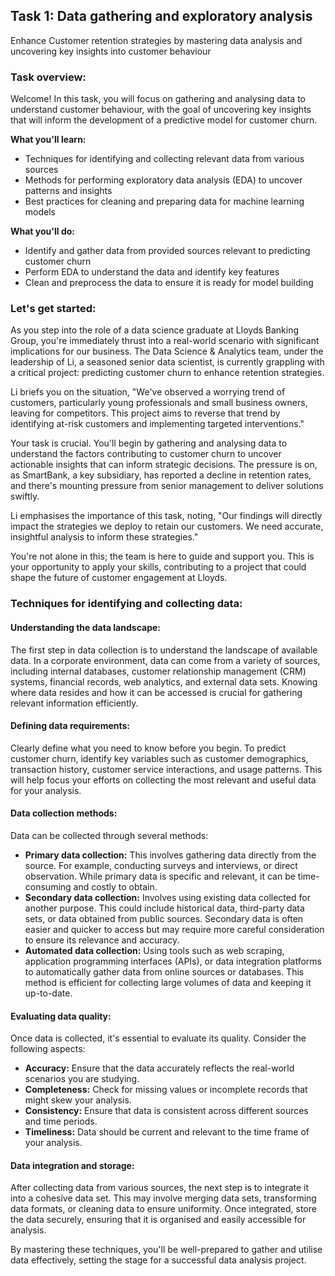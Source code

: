 <h2>Task 1: Data gathering and exploratory analysis</h2>

Enhance Customer retention strategies by mastering data analysis and uncovering key insights into customer behaviour

<h3>Task overview:</h3>

Welcome! In this task, you will focus on gathering and analysing data to understand customer behaviour, with the goal of uncovering key insights that will inform the development of a predictive model for customer churn.

<b>What you'll learn:</b>

 - Techniques for identifying and collecting relevant data from various sources
 - Methods for performing exploratory data analysis (EDA) to uncover patterns and insights
 - Best practices for cleaning and preparing data for machine learning models

<b>What you'll do:</b>

 - Identify and gather data from provided sources relevant to predicting customer churn
 - Perform EDA to understand the data and identify key features
 - Clean and preprocess the data to ensure it is ready for model building

<h3>Let's get started:</h3>

As you step into the role of a data science graduate at Lloyds Banking Group, you're immediately thrust into a real-world scenario with significant implications for our business. The Data Science & Analytics team, under the leadership of Li, a seasoned senior data scientist, is currently grappling with a critical project: predicting customer churn to enhance retention strategies.

Li briefs you on the situation, "We've observed a worrying trend of customers, particularly young professionals and small business owners, leaving for competitors. This project aims to reverse that trend by identifying at-risk customers and implementing targeted interventions."

Your task is crucial. You'll begin by gathering and analysing data to understand the factors contributing to customer churn to uncover actionable insights that can inform strategic decisions. The pressure is on, as SmartBank, a key subsidiary, has reported a decline in retention rates, and there's mounting pressure from senior management to deliver solutions swiftly.

Li emphasises the importance of this task, noting, "Our findings will directly impact the strategies we deploy to retain our customers. We need accurate, insightful analysis to inform these strategies."

You're not alone in this; the team is here to guide and support you. This is your opportunity to apply your skills, contributing to a project that could shape the future of customer engagement at Lloyds.

<h3>Techniques for identifying and collecting data:</h3>

<h4>Understanding the data landscape:</h4>

The first step in data collection is to understand the landscape of available data. In a corporate environment, data can come from a variety of sources, including internal databases, customer relationship management (CRM) systems, financial records, web analytics, and external data sets. Knowing where data resides and how it can be accessed is crucial for gathering relevant information efficiently.

<h4>Defining data requirements:</h4>

Clearly define what you need to know before you begin. To predict customer churn, identify key variables such as customer demographics, transaction history, customer service interactions, and usage patterns. This will help focus your efforts on collecting the most relevant and useful data for your analysis.

<h4>Data collection methods:</h4>

Data can be collected through several methods:

 - <b>Primary data collection:</b> This involves gathering data directly from the source. For example, conducting surveys and interviews, or direct observation. While primary data is specific and relevant, it can be time-consuming and costly to obtain.
 - <b>Secondary data collection:</b> Involves using existing data collected for another purpose. This could include historical data, third-party data sets, or data obtained from public sources. Secondary data is often easier and quicker to access but may require more careful consideration to ensure its relevance and accuracy.
 - <b>Automated data collection:</b> Using tools such as web scraping, application programming interfaces (APIs), or data integration platforms to automatically gather data from online sources or databases. This method is efficient for collecting large volumes of data and keeping it up-to-date.

<h4>Evaluating data quality:</h4>

Once data is collected, it's essential to evaluate its quality. Consider the following aspects:

 - <b>Accuracy:</b> Ensure that the data accurately reflects the real-world scenarios you are studying.
 - <b>Completeness:</b> Check for missing values or incomplete records that might skew your analysis.
 - <b>Consistency:</b> Ensure that data is consistent across different sources and time periods.
 - <b>Timeliness:</b> Data should be current and relevant to the time frame of your analysis.

<h4>Data integration and storage:</h4>

After collecting data from various sources, the next step is to integrate it into a cohesive data set. This may involve merging data sets, transforming data formats, or cleaning data to ensure uniformity. Once integrated, store the data securely, ensuring that it is organised and easily accessible for analysis.

By mastering these techniques, you'll be well-prepared to gather and utilise data effectively, setting the stage for a successful data analysis project.

